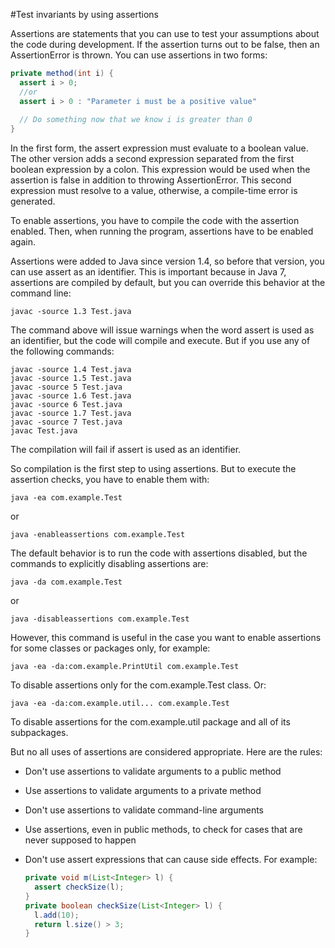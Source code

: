 #Test invariants by using assertions

Assertions are statements that you can use to test your assumptions about the code during development. If the assertion turns out to be false, then an AssertionError is thrown. You can use assertions in two forms:
````java
private method(int i) {
  assert i > 0;
  //or
  assert i > 0 : "Parameter i must be a positive value"
  
  // Do something now that we know i is greater than 0
}
````
In the first form, the assert expression must evaluate to a boolean value. The other version adds a second
expression separated from the first boolean expression by a colon. This expression would be used when the assertion is false in addition to throwing AssertionError. This second expression must resolve to a value, otherwise, a compile-time error is generated.

To enable assertions, you have to compile the code with the assertion enabled. Then, when running the program, assertions have to be enabled again.

Assertions were added to Java since version 1.4, so before that version, you can use assert as an identifier. This is important because in Java 7, assertions are compiled by default, but you can override this behavior at the command line:
````
javac -source 1.3 Test.java
````
The command above will issue warnings when  the word assert is used as an identifier, but the code will compile and execute. But if you use any of the following commands:
````
javac -source 1.4 Test.java
javac -source 1.5 Test.java
javac -source 5 Test.java
javac -source 1.6 Test.java
javac -source 6 Test.java
javac -source 1.7 Test.java
javac -source 7 Test.java
javac Test.java
````
The compilation will fail if assert is used as an identifier.

So compilation is the first step to using assertions. But to execute the assertion checks, you have to enable them with:
````
java -ea com.example.Test
````
or
````
java -enableassertions com.example.Test
````

The default behavior is to run the code with assertions disabled, but the commands to explicitly disabling assertions are:
````
java -da com.example.Test
````
or
````
java -disableassertions com.example.Test
````
However, this command is useful in the case you want to enable assertions for some classes or packages only, for example:
````
java -ea -da:com.example.PrintUtil com.example.Test
````
To disable assertions only for the com.example.Test class. Or:
````
java -ea -da:com.example.util... com.example.Test
````
To disable assertions for the com.example.util package and all of its subpackages.

But no all uses of assertions are considered appropriate. Here are the rules:
* Don't use assertions to validate arguments to a public method
* Use assertions to validate arguments to a private method
* Don't use assertions to validate command-line arguments
* Use assertions, even in public methods, to check for cases that are never supposed to happen
* Don't use assert expressions that can cause side effects. For example:

  ````java
  private void m(List<Integer> l) {
    assert checkSize(l);
  }
  private boolean checkSize(List<Integer> l) {
    l.add(10);
    return l.size() > 3;
  }
  ````
